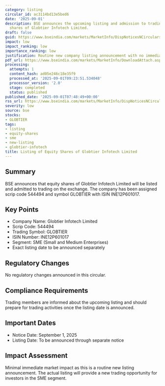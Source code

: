 ```yaml
---
category: listing
circular_id: ac3114bd13e5bed6
date: '2025-09-01'
description: BSE announces the upcoming listing and admission to trading of equity
  shares of Globtier Infotech Limited.
draft: false
guid: https://www.bseindia.com/markets/MarketInfo/DispNoticesNCirculars.aspx?Noticeid={B5A2CE84-3009-4931-B106-D7192C7D15E3}&noticeno=20250901-9&dt=09/01/2025&icount=9&totcount=13&flag=0
impact: low
impact_ranking: low
importance_ranking: low
justification: Routine new company listing announcement with no immediate market impact
pdf_url: https://www.bseindia.com/markets/MarketInfo/DownloadAttach.aspx?id=20250901-9&attachedId=
processing:
  attempts: 1
  content_hash: ad05e246c18e35f9
  processed_at: '2025-09-01T09:23:51.534048'
  processor_version: '2.0'
  stage: completed
  status: published
published_date: '2025-09-01T07:48:49+00:00'
rss_url: https://www.bseindia.com/markets/MarketInfo/DispNoticesNCirculars.aspx?Noticeid={B5A2CE84-3009-4931-B106-D7192C7D15E3}&noticeno=20250901-9&dt=09/01/2025&icount=9&totcount=13&flag=0
severity: low
source: bse
stocks:
- GLOBTIER
tags:
- listing
- equity-shares
- sme
- new-listing
- globtier-infotech
title: Listing of Equity Shares of Globtier Infotech Limited
---
```


## Summary

BSE announces that equity shares of Globtier Infotech Limited will be listed and admitted to trading on the exchange. The company has been assigned scrip code 544494 and symbol GLOBTIER with ISIN INE12P601017.

## Key Points

- Company Name: Globtier Infotech Limited
- Scrip Code: 544494
- Trading Symbol: GLOBTIER
- ISIN Number: INE12P601017
- Segment: SME (Small and Medium Enterprises)
- Exact listing date to be announced separately

## Regulatory Changes

No regulatory changes announced in this circular.

## Compliance Requirements

Trading members are informed about the upcoming listing and should prepare for trading activities once the listing date is announced.

## Important Dates

- Notice Date: September 1, 2025
- Listing Date: To be announced through separate notice

## Impact Assessment

Minimal immediate market impact as this is a routine new listing announcement. The actual listing will provide a new trading opportunity for investors in the SME segment.